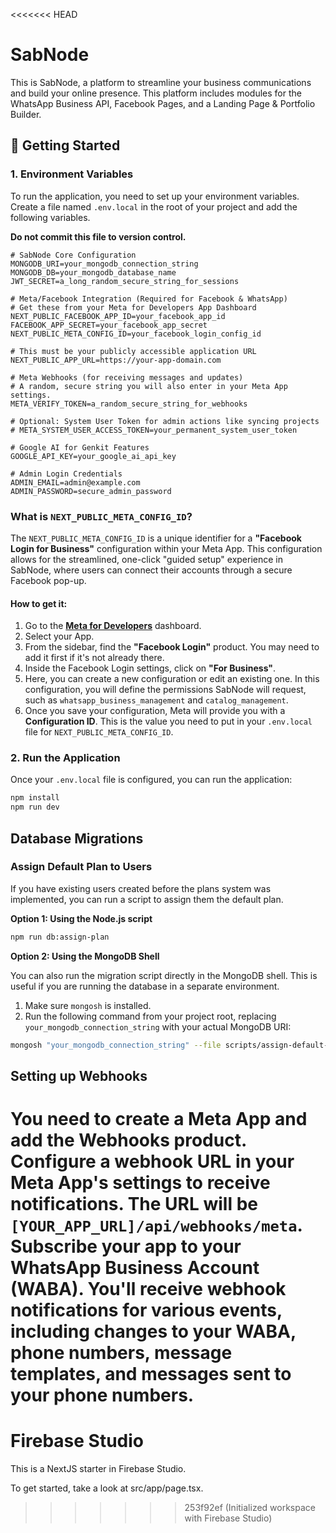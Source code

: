 
<<<<<<< HEAD
# SabNode

This is SabNode, a platform to streamline your business communications and build your online presence. This platform includes modules for the WhatsApp Business API, Facebook Pages, and a Landing Page & Portfolio Builder.

## 🚀 Getting Started

### 1. Environment Variables

To run the application, you need to set up your environment variables. Create a file named `.env.local` in the root of your project and add the following variables.

**Do not commit this file to version control.**

```
# SabNode Core Configuration
MONGODB_URI=your_mongodb_connection_string
MONGODB_DB=your_mongodb_database_name
JWT_SECRET=a_long_random_secure_string_for_sessions

# Meta/Facebook Integration (Required for Facebook & WhatsApp)
# Get these from your Meta for Developers App Dashboard
NEXT_PUBLIC_FACEBOOK_APP_ID=your_facebook_app_id
FACEBOOK_APP_SECRET=your_facebook_app_secret
NEXT_PUBLIC_META_CONFIG_ID=your_facebook_login_config_id

# This must be your publicly accessible application URL
NEXT_PUBLIC_APP_URL=https://your-app-domain.com

# Meta Webhooks (for receiving messages and updates)
# A random, secure string you will also enter in your Meta App settings.
META_VERIFY_TOKEN=a_random_secure_string_for_webhooks

# Optional: System User Token for admin actions like syncing projects
# META_SYSTEM_USER_ACCESS_TOKEN=your_permanent_system_user_token

# Google AI for Genkit Features
GOOGLE_API_KEY=your_google_ai_api_key

# Admin Login Credentials
ADMIN_EMAIL=admin@example.com
ADMIN_PASSWORD=secure_admin_password
```

### What is `NEXT_PUBLIC_META_CONFIG_ID`?

The `NEXT_PUBLIC_META_CONFIG_ID` is a unique identifier for a **"Facebook Login for Business"** configuration within your Meta App. This configuration allows for the streamlined, one-click "guided setup" experience in SabNode, where users can connect their accounts through a secure Facebook pop-up.

#### How to get it:

1.  Go to the **[Meta for Developers](https://developers.facebook.com/)** dashboard.
2.  Select your App.
3.  From the sidebar, find the **"Facebook Login"** product. You may need to add it first if it's not already there.
4.  Inside the Facebook Login settings, click on **"For Business"**.
5.  Here, you can create a new configuration or edit an existing one. In this configuration, you will define the permissions SabNode will request, such as `whatsapp_business_management` and `catalog_management`.
6.  Once you save your configuration, Meta will provide you with a **Configuration ID**. This is the value you need to put in your `.env.local` file for `NEXT_PUBLIC_META_CONFIG_ID`.

### 2. Run the Application

Once your `.env.local` file is configured, you can run the application:

```bash
npm install
npm run dev
```

## Database Migrations

### Assign Default Plan to Users

If you have existing users created before the plans system was implemented, you can run a script to assign them the default plan.

**Option 1: Using the Node.js script**

```bash
npm run db:assign-plan
```

**Option 2: Using the MongoDB Shell**

You can also run the migration script directly in the MongoDB shell. This is useful if you are running the database in a separate environment.

1. Make sure `mongosh` is installed.
2. Run the following command from your project root, replacing `your_mongodb_connection_string` with your actual MongoDB URI:

```bash
mongosh "your_mongodb_connection_string" --file scripts/assign-default-plan.mongo.js
```

## Setting up Webhooks

You need to create a Meta App and add the Webhooks product. 
Configure a webhook URL in your Meta App's settings to receive notifications. The URL will be `[YOUR_APP_URL]/api/webhooks/meta`.
Subscribe your app to your WhatsApp Business Account (WABA). 
You'll receive webhook notifications for various events, including changes to your WABA, phone numbers, message templates, and messages sent to your phone numbers.
=======
# Firebase Studio

This is a NextJS starter in Firebase Studio.

To get started, take a look at src/app/page.tsx.
>>>>>>> 253f92ef (Initialized workspace with Firebase Studio)

